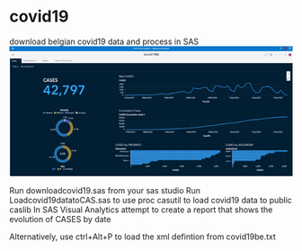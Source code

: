 # covid19
download belgian covid19 data and process in SAS
![covid report](https://github.com/paulvanmol/covid19/blob/main/covidreport.png?raw=true)

Run downloadcovid19.sas from your sas studio
Run Loadcovid19datatoCAS.sas to use proc casutil to load covid19 data to public caslib
In SAS Visual Analytics attempt to create a report that shows the evolution of CASES by date

Alternatively, use ctrl+Alt+P to load the xml defintion from covid19be.txt

